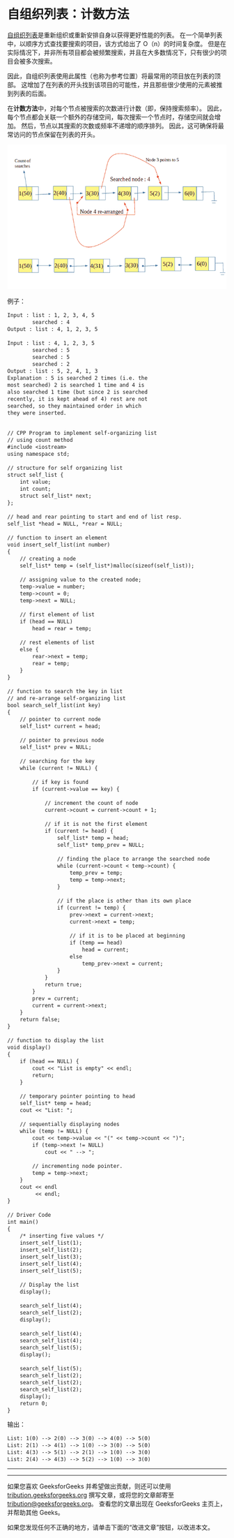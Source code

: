 # 自组织列表：计数方法

[自组织列表](https://www.geeksforgeeks.org/self-organizing-list-set-1-introduction/)是重新组织或重新安排自身以获得更好性能的列表。 在一个简单列表中，以顺序方式查找要搜索的项目，该方式给出了 O（n）的时间复杂度。 但是在实际情况下，并非所有项目都会被频繁搜索，并且在大多数情况下，只有很少的项目会被多次搜索。

因此，自组织列表使用此属性（也称为参考位置）将最常用的项目放在列表的顶部。 这增加了在列表的开头找到该项目的可能性，并且那些很少使用的元素被推到列表的后面。

在**计数方法**中，对每个节点被搜索的次数进行计数（即，保持搜索频率）。 因此，每个节点都会关联一个额外的存储空间，每次搜索一个节点时，存储空间就会增加。 然后，节点以其搜索的次数或频率不递增的顺序排列。 因此，这可确保将最常访问的节点保留在列表的开头。

![](img/5cc2b7d73c73948925669920bb243a83.png)

例子：

```
Input : list : 1, 2, 3, 4, 5
        searched : 4 
Output : list : 4, 1, 2, 3, 5

Input : list : 4, 1, 2, 3, 5
        searched : 5
        searched : 5
        searched : 2
Output : list : 5, 2, 4, 1, 3
Explanation : 5 is searched 2 times (i.e. the 
most searched) 2 is searched 1 time and 4 is 
also searched 1 time (but since 2 is searched 
recently, it is kept ahead of 4) rest are not 
searched, so they maintained order in which
they were inserted.

```

```

// CPP Program to implement self-organizing list 
// using count method 
#include <iostream> 
using namespace std; 

// structure for self organizing list 
struct self_list { 
    int value; 
    int count; 
    struct self_list* next; 
}; 

// head and rear pointing to start and end of list resp. 
self_list *head = NULL, *rear = NULL; 

// function to insert an element 
void insert_self_list(int number) 
{ 
    // creating a node 
    self_list* temp = (self_list*)malloc(sizeof(self_list)); 

    // assigning value to the created node; 
    temp->value = number; 
    temp->count = 0; 
    temp->next = NULL; 

    // first element of list 
    if (head == NULL) 
        head = rear = temp; 

    // rest elements of list 
    else { 
        rear->next = temp; 
        rear = temp; 
    } 
} 

// function to search the key in list 
// and re-arrange self-organizing list 
bool search_self_list(int key) 
{ 
    // pointer to current node 
    self_list* current = head; 

    // pointer to previous node 
    self_list* prev = NULL; 

    // searching for the key 
    while (current != NULL) { 

        // if key is found 
        if (current->value == key) { 

            // increment the count of node 
            current->count = current->count + 1; 

            // if it is not the first element 
            if (current != head) { 
                self_list* temp = head; 
                self_list* temp_prev = NULL; 

                // finding the place to arrange the searched node 
                while (current->count < temp->count) { 
                    temp_prev = temp; 
                    temp = temp->next; 
                } 

                // if the place is other than its own place 
                if (current != temp) { 
                    prev->next = current->next; 
                    current->next = temp; 

                    // if it is to be placed at beginning 
                    if (temp == head) 
                        head = current; 
                    else
                        temp_prev->next = current; 
                } 
            } 
            return true; 
        } 
        prev = current; 
        current = current->next; 
    } 
    return false; 
} 

// function to display the list 
void display() 
{ 
    if (head == NULL) { 
        cout << "List is empty" << endl; 
        return; 
    } 

    // temporary pointer pointing to head 
    self_list* temp = head; 
    cout << "List: "; 

    // sequentially displaying nodes 
    while (temp != NULL) { 
        cout << temp->value << "(" << temp->count << ")"; 
        if (temp->next != NULL) 
            cout << " --> "; 

        // incrementing node pointer. 
        temp = temp->next; 
    } 
    cout << endl 
         << endl; 
} 

// Driver Code 
int main() 
{ 
    /* inserting five values */
    insert_self_list(1); 
    insert_self_list(2); 
    insert_self_list(3); 
    insert_self_list(4); 
    insert_self_list(5); 

    // Display the list 
    display(); 

    search_self_list(4); 
    search_self_list(2); 
    display(); 

    search_self_list(4); 
    search_self_list(4); 
    search_self_list(5); 
    display(); 

    search_self_list(5); 
    search_self_list(2); 
    search_self_list(2); 
    search_self_list(2); 
    display(); 
    return 0; 
} 

```

输出：

```
List: 1(0) --> 2(0) --> 3(0) --> 4(0) --> 5(0)
List: 2(1) --> 4(1) --> 1(0) --> 3(0) --> 5(0)
List: 4(3) --> 5(1) --> 2(1) --> 1(0) --> 3(0)
List: 2(4) --> 4(3) --> 5(2) --> 1(0) --> 3(0)

```



* * *

* * *

如果您喜欢 GeeksforGeeks 并希望做出贡献，则还可以使用 [tribution.geeksforgeeks.org](https://contribute.geeksforgeeks.org/) 撰写文章，或将您的文章邮寄至 tribution@geeksforgeeks.org。 查看您的文章出现在 GeeksforGeeks 主页上，并帮助其他 Geeks。

如果您发现任何不正确的地方，请单击下面的“改进文章”按钮，以改进本文。